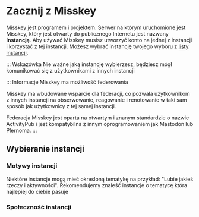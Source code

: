 # Zacznij z  Misskey
Misskey jest programem i projektem.
Serwer na którym uruchomione jest Misskey, który jest otwarty do publicznego Internetu jest nazwany **Instancją**.
Aby używać Misskey musisz utworzyć konto na jednej z instancji i korzystać z tej instancji.
Możesz wybrać instancję twojego wyboru z [listy instancji](../instances.md).

::: Wskazówka
Nie ważne jaką instancję wybierzesz, będziesz mógł komunikować się z użytkownikami z innych instancji

::: Informacje
Misskey ma możliwość federowania

Misskey ma wbudowane wsparcie dla federacji, co pozwala użytkownikom z innych instancji na obserwowanie, reagowanie i renotowanie w taki sam sposób jak użytkownicy z tej samej instancji.

Federacja Misskey jest oparta na otwartym i znanym standardzie o nazwie ActivityPub i jest kompatybilna z innym oprogramowaniem jak Mastodon lub Plernoma.
:::

## Wybieranie instancji
### Motywy instancji
Niektóre instancje mogą mieć określoną tematykę na przykład: "Lubie jakieś rzeczy i aktywności".
Rekomendujemy znaleść instancje o tematycę która najlepiej do ciebie pasuje
### Społeczność instancji

